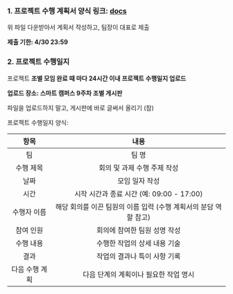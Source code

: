 ### 1. 프로젝트 수행 계획서 양식 링크: [docs](https://docs.google.com/document/d/1EBRLlLXUSNJp0nG443vmOV_wt8nQA5on/edit?usp=drive_link&ouid=115503760206568696644&rtpof=true&sd=true)
위 파일 다운받아서 계획서 작성하고, 팀장이 대표로 제출

**제출 기한:  4/30 23:59**

### 2. 프로젝트 수행일지
프로젝트 **조별 모임 완료 때 마다 24시간 이내 프로젝트 수행일지 업로드**

**업로드 장소: 스마트 캠퍼스 9주차 조별 게시판**

파일을 업로드하지 말고, 게시판에 바로 글써서 올리기 (참)

프로젝트 수행일지 양식:

|    항목    |                   내용                   |
|:--------:|:--------------------------------------:|
|    팀     |               팀       명                |
|  수행 제목   |            회의 및 과제 수행 주제 작성            |
|    날짜    |                모임 일자 작성                |
|    시간    |    시작 시간과 종료 시간 (예: 09:00 - 17:00)     |
|  수행자 이름  | 해당 회의를 이끈 팀원의 이름 입력 (수행 계획서의 분담 역할 참고) |
|  참여 인원   |            회의에 참여한 팀원 성명 작성            |
|  수행 내용   |            수행한 작업의 상세 내용 기술            |
|    결과    |            작업의 결과나 특이 사항 기록            |
| 다음 수행 계획 |         다음 단계의 계획이나 필요한 작업 명시          |